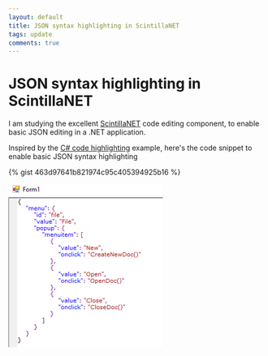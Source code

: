 ```yaml
---
layout: default
title: JSON syntax highlighting in ScintillaNET
tags: update
comments: true
---
```

# JSON syntax highlighting in ScintillaNET

I am studying the excellent [ScintillaNET](https://www.nuget.org/packages/jacobslusser.ScintillaNET/) code editing component, to enable basic JSON editing in a .NET application.

Inspired by the [C# code highlighting](https://github.com/jacobslusser/ScintillaNET/wiki/Automatic-Syntax-Highlighting) example, here's the code snippet to enable basic JSON syntax highlighting

{% gist 463d97641b821974c95c405394925b16 %}

![net-scintilla-json.png](/assets/img/net-scintilla-json1.png)
